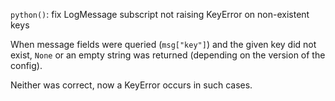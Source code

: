 `python()`: fix LogMessage subscript not raising KeyError on non-existent keys

When message fields were queried (`msg["key"]`) and the given key did not exist,
`None` or an empty string was returned (depending on the version of the config).

Neither was correct, now a KeyError occurs in such cases.
